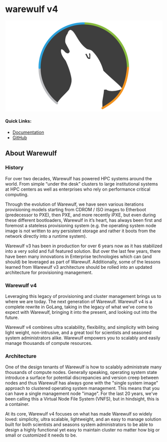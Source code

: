 # warewulf v4

![Warewulf](warewulf-logo.png)

#### Quick Links:

* [Documentation](docs/README.md)
* [GitHub](http://github.com/ctrliq/warewulf)

## About Warewulf

### History
For over two decades, Warewulf has powered HPC systems around the world. From simple “under the desk” clusters to large
institutional systems at HPC centers as well as enterprises who rely on performance critical computing.

Through the evolution of Warewulf, we have seen various iterations provisioning models starting from CDROM / ISO images
to Etherboot (predecessor to PXE), then PXE, and more recently iPXE, but even during these different bootloaders,
Warewulf in it’s heart, has always been first and foremost a stateless provisioning system (e.g. the operating system
node image is not written to any persistent storage and rather it boots from the network directly into a runtime
system).

Warewulf v3 has been in production for over 6 years now as it has stabilized into a very solid and full featured
solution. But over the last few years, there have been many innovations in Enterprise technologies which can (and
should) be leveraged as part of Warewulf. Additionally, some of the lessons learned from Warewulf v3 architecture
should be rolled into an updated architecture for provisioning management.

### Warewulf v4
Leveraging this legacy of provisioning and cluster management brings us to where we are today. The next generation 
of Warewulf. Warewulf v4 is a complete rewrite in GoLang, taking in the legacy of what we've come to expect with 
Warewulf, bringing it into the present, and looking out into the future.

Warewulf v4 combines ultra scalability, flexibility, and simplicity with being light weight, non-intrusive, and a 
great tool for scientists and seasoned system administrators alike. Warewulf empowers you to scalably and easily manage 
thousands of compute resources.

### Architecture
One of the design tenants of Warewulf is how to scalably administrate many thousands of compute nodes. Generally 
speaking, operating system state introduce a surface for potential discrepancies and version creep between nodes and 
thus Warewulf has always gone with the "single system image" approach to clustered operating system management. 
This means that you can have a single management node "image". For the last 20 years, we've been calling this a
Virtual Node File System (VNFS), but in hindsight, this is a container.

At its core, Warewulf v4 focuses on what has made Warewulf so widely loved: simplicity, ultra scalable, lightweight,
and an easy to manage solution built for both scientists and seasons system administrators to be able to design a 
highly functional yet easy to maintain cluster no matter how big or small or customized it needs to be.
